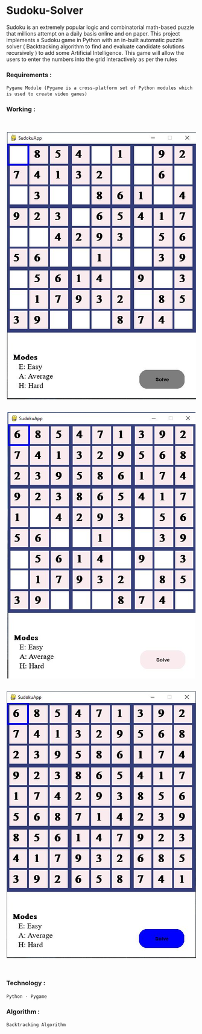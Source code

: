 # Sudoku-Solver
 
Sudoku is an extremely popular logic and combinatorial math-based puzzle that millions attempt on a daily basis online and on paper. This project implements a Sudoku game in Python with an in-built automatic puzzle solver ( Backtracking algorithm to find and evaluate candidate solutions recursively ) to add some Artificial Intelligence. This game will allow the users to enter the numbers into the grid interactively as per the rules

### Requirements : 
    Pygame Module (Pygame is a cross-platform set of Python modules which is used to create video games)

### Working :
<br>
<br>
<div align="center"><img src="Capture.JPG" align="center" /></div>
<br /><br>
<div align="center"><img src="Capture1.JPG" align="center" /></div>
<br /><br>
<div align="center"><img src="Capture3.JPG" align="center" /></div>
<br /><br>

### Technology : 
    Python - Pygame 

### Algorithm :
    Backtracking Algorithm
